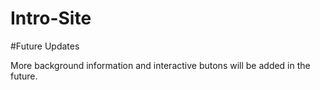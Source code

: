 # Intro-Site

#Future Updates

More background information and interactive butons will be added in the future.
